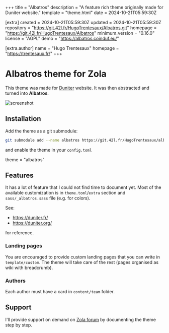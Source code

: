 
+++
title = "Albatros"
description = "A feature rich theme originally made for Duniter website."
template = "theme.html"
date = 2024-10-21T05:59:30Z

[extra]
created = 2024-10-21T05:59:30Z
updated = 2024-10-21T05:59:30Z
repository = "https://git.42l.fr/HugoTrentesaux/Albatros.git"
homepage = "https://git.42l.fr/HugoTrentesaux/Albatros"
minimum_version = "0.16.0"
license = "AGPL"
demo = "https://albatros.coinduf.eu/"

[extra.author]
name = "Hugo Trentesaux"
homepage = "https://trentesaux.fr/"
+++        

# Albatros theme for Zola

This theme was made for [Duniter](https://duniter.fr/) website. It was then abstracted and turned into **Albatros**.

![screenshot](./screenshot.png)

## Installation

Add the theme as a git submodule:

```bash
git submodule add --name albatros https://git.42l.fr/HugoTrentesaux/albatros.git themes/albatros
```

and enable the theme in your `config.toml`

theme = "albatros"

## Features

It has a lot of feature that I could not find time to document yet. Most of the available customization is in `theme.toml`/`extra` section and `sass/_albatros.sass` file (e.g. for colors).

See:

- https://duniter.fr/
- https://duniter.org/

for reference.

### Landing pages

You are encouraged to provide custom landing pages that you can write in `template/custom`.
The theme will take care of the rest (pages organised as wiki with breadcrumb).

### Authors

Each author must have a card in `content/team` folder.

## Support

I'll provide support on demand on [Zola forum](https://zola.discourse.group/) by documenting the theme step by step.
        